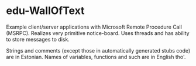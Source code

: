 edu-WallOfText
=======

Example client/server applications with Microsoft Remote Procedure Call (MSRPC). Realizes very primitive notice-board. Uses threads and has ability to store messages to disk.

Strings and comments (except those in automatically generated stubs code) are in Estonian. Names of variables, functions and such are in English tho'.
